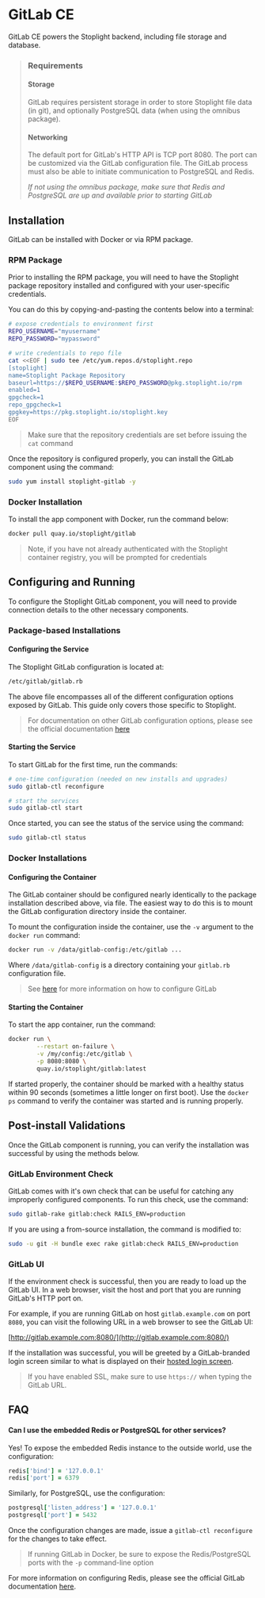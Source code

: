 # GitLab CE

GitLab CE powers the Stoplight backend, including file storage and database.

> ### Requirements
>
> #### Storage
>
> GitLab requires persistent storage in order to store Stoplight file data (in git), and optionally PostgreSQL data (when using the omnibus package).
>
> #### Networking
>
> The default port for GitLab's HTTP API is TCP port 8080. The port can be customized via the GitLab configuration file. The GitLab process must also be able to initiate communication to PostgreSQL and Redis.
>
> _If not using the omnibus package, make sure that Redis and PostgreSQL are up and available prior to starting GitLab_

## Installation

GitLab can be installed with Docker or via RPM package.

### RPM Package

Prior to installing the RPM package, you will need to have the Stoplight package repository installed and configured with your user-specific credentials.

You can do this by copying-and-pasting the contents below into a terminal:

```bash
# expose credentials to environment first
REPO_USERNAME="myusername"
REPO_PASSWORD="mypassword"

# write credentials to repo file
cat <<EOF | sudo tee /etc/yum.repos.d/stoplight.repo
[stoplight]
name=Stoplight Package Repository
baseurl=https://$REPO_USERNAME:$REPO_PASSWORD@pkg.stoplight.io/rpm
enabled=1
gpgcheck=1
repo_gpgcheck=1
gpgkey=https://pkg.stoplight.io/stoplight.key
EOF
```

> Make sure that the repository credentials are set before issuing the `cat` command

Once the repository is configured properly, you can install the GitLab component using the command:

```bash
sudo yum install stoplight-gitlab -y
```

### Docker Installation

To install the app component with Docker, run the command below:

```bash
docker pull quay.io/stoplight/gitlab
```

> Note, if you have not already authenticated with the Stoplight container registry, you will be prompted for credentials

## Configuring and Running

To configure the Stoplight GitLab component, you will need to provide connection details to the other necessary components.

### Package-based Installations

#### Configuring the Service

The Stoplight GitLab configuration is located at:

```bash
/etc/gitlab/gitlab.rb
```

The above file encompasses all of the different configuration options exposed by GitLab. This guide only covers those specific to Stoplight.

> For documentation on other GitLab configuration options, please see the official documentation [here](https://docs.gitlab.com/omnibus/README.html#configuring)

#### Starting the Service

To start GitLab for the first time, run the commands:

```bash
# one-time configuration (needed on new installs and upgrades)
sudo gitlab-ctl reconfigure

# start the services
sudo gitlab-ctl start
```

Once started, you can see the status of the service using the command:

```bash
sudo gitlab-ctl status
```

### Docker Installations

#### Configuring the Container

The GitLab container should be configured nearly identically to the package installation described above, via file. The easiest way to do this is to mount the GitLab configuration directory inside the container.

To mount the configuration inside the container, use the `-v` argument to the `docker run` command:

```bash
docker run -v /data/gitlab-config:/etc/gitlab ...
```

Where `/data/gitlab-config` is a directory containing your `gitlab.rb` configuration file.

> See [here](https://docs.gitlab.com/omnibus/README.html#configuring) for more information on how to configure GitLab

#### Starting the Container

To start the app container, run the command:

```bash
docker run \
        --restart on-failure \
		-v /my/config:/etc/gitlab \
		-p 8080:8080 \
		quay.io/stoplight/gitlab:latest
```

If started properly, the container should be marked with a healthy status within 90 seconds (sometimes a little longer on first boot). Use the `docker ps` command to verify the container was started and is running properly.

## Post-install Validations

Once the GitLab component is running, you can verify the installation was successful by using the methods below.

### GitLab Environment Check

GitLab comes with it's own check that can be useful for catching any improperly configured components. To run this check, use the command:

```bash
sudo gitlab-rake gitlab:check RAILS_ENV=production
```

If you are using a from-source installation, the command is modified to:

```bash
sudo -u git -H bundle exec rake gitlab:check RAILS_ENV=production
```

### GitLab UI

If the environment check is successful, then you are ready to load up the GitLab UI. In a web browser, visit the host and port that you are running GitLab's HTTP port on.

For example, if you are running GitLab on host `gitlab.example.com` on port `8080`, you can visit the following URL in a web browser to see the GitLab UI:

[http://gitlab.example.com:8080/](http://gitlab.example.com:8080/)

If the installation was successful, you will be greeted by a GitLab-branded login screen similar to what is displayed on their [hosted login screen](https://gitlab.com/users/sign_in).

> If you have enabled SSL, make sure to use `https://` when typing the GitLab URL.

## FAQ

#### Can I use the embedded Redis or PostgreSQL for other services?

Yes! To expose the embedded Redis instance to the outside world, use the configuration:

```ruby
redis['bind'] = '127.0.0.1'
redis['port'] = 6379
```

Similarly, for PostgreSQL, use the configuration:

```ruby
postgresql['listen_address'] = '127.0.0.1'
postgresql['port'] = 5432
```

Once the configuration changes are made, issue a `gitlab-ctl reconfigure` for the changes to take effect.

> If running GitLab in Docker, be sure to expose the Redis/PostgreSQL ports with the `-p` command-line option

For more information on configuring Redis, please see the official GitLab documentation [here](https://docs.gitlab.com/omnibus/settings/redis.html).

